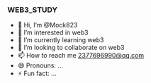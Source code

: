 ### WEB3_STUDY

- 👋 Hi, I’m @Mock823
- 👀 I’m interested in web3
- 🌱 I’m currently learning web3
- 💞️ I’m looking to collaborate on web3
- 📫 How to reach me 2377696990@qq.com
- 😄 Pronouns: ...
- ⚡ Fun fact: ...
